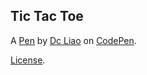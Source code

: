 Tic Tac Toe
-----------


A [Pen](http://codepen.io/danieldcl/pen/WGPzKo) by [Dc Liao](http://codepen.io/danieldcl) on [CodePen](http://codepen.io/).

[License](http://codepen.io/danieldcl/pen/WGPzKo/license).